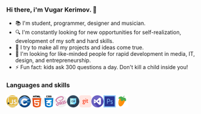 ### **Hi there, i'm Vugar Kerimov. 👋**

<!-- Top facts about me -->
- 📚 I'm student, programmer, designer and musician. 
- 🔍 I'm constantly looking for new opportunities for self-realization, development of my soft and hard skills.
- 🚀 I try to make all my projects and ideas come true.
- 🌠 I'm looking for like-minded people for rapid development in media, IT, design, and entrepreneurship.
- ⚡ Fun fact: kids ask 300 questions a day. Don't kill a child inside you!

### Languages and skills

<img align="left" alt="javascript" width="32px" src="./icons/javascript.png" />
<img align="left" alt="c++" width="32px" src="./icons/c++.png" />
<img align="left" alt="html" width="32px" src="./icons/html.png" />
<img align="left" alt="css" width="32px" src="./icons/css.png" />
<img align="left" alt="sass" width="32px" src="./icons/sass.png" />
<img align="left" alt="csharp" width="32px" src="./icons/csharp.png" />
<img align="left" alt="git" width="32px" src="./icons/git.png" />
<img align="left" alt="visualstudio" width="32px" src="./icons/visualstudio.png" />
<img align="left" alt="photoshop" width="32px" src="./icons/photoshop.png" />
<img align="left" alt="fruityloops" width="32px" src="./icons/fruityloops.png" />

